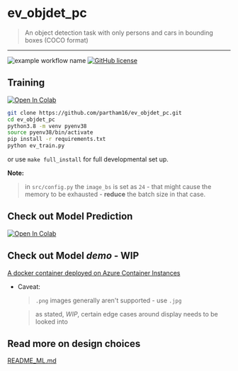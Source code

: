 # ev_objdet_pc

> An object detection task with only persons and cars in bounding boxes (COCO format)
--- ---

![example workflow name](https://github.com/partham16/ev_objdet_pc/workflows/Install%20on%20Python%2038/badge.svg) [![GitHub license](https://img.shields.io/github/license/Naereen/StrapDown.js.svg)](https://github.com/partham16/ev_objdet_pc/blob/master/LICENSE)


## Training

[![Open In Colab](https://colab.research.google.com/assets/colab-badge.svg)](https://colab.research.google.com/github/partham16/ev_objdet_pc/blob/master/ev_train.ipynb)

```bash
git clone https://github.com/partham16/ev_objdet_pc.git
cd ev_objdet_pc
python3.8 -m venv pyenv38
source pyenv38/bin/activate
pip install -r requirements.txt
python ev_train.py
```

or use `make full_install` for full developmental set up.

**Note:**
> in `src/config.py` the `image_bs` is set as `24` - that might cause the memory to be exhausted - **reduce** the batch size in that case.


## Check out Model Prediction

[![Open In Colab](https://colab.research.google.com/assets/colab-badge.svg)](https://colab.research.google.com/github/partham16/ev_objdet_pc/blob/master/ev_predict.ipynb)

## Check out Model *demo* - **WIP**
[A docker container deployed on Azure Container Instances](http://evobjdetpc.eastus.azurecontainer.io:8501/)

- Caveat:
    > `.png` images generally aren't supported - use `.jpg`

    > as stated, *WIP*, certain edge cases around display needs to be looked into

## Read more on design choices

[README_ML.md](https://github.com/partham16/ev_objdet_pc/blob/master/README_ML.md)
